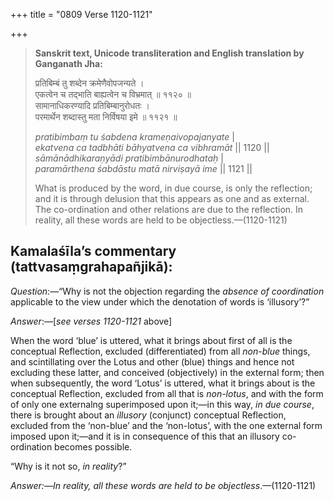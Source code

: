+++
title = "0809 Verse 1120-1121"

+++
> **Sanskrit text, Unicode transliteration and English translation by Ganganath Jha:** 
>
> प्रतिबिम्बं तु शब्देन क्रमेणैवोपजन्यते ।  
> एकत्वेन च तद्भाति बाह्यत्वेन च विभ्रमात् ॥ ११२० ॥  
> सामानाधिकरण्यादि प्रतिबिम्बानुरोधतः ।  
> परमार्थेन शब्दास्तु मता निर्विषया इमे ॥ ११२१ ॥ 
>
> *pratibimbaṃ tu śabdena krameṇaivopajanyate* \|  
> *ekatvena ca tadbhāti bāhyatvena ca vibhramāt* \|\| 1120 \|\|  
> *sāmānādhikaraṇyādi pratibimbānurodhataḥ* \|  
> *paramārthena śabdāstu matā nirviṣayā ime* \|\| 1121 \|\| 
>
> What is produced by the word, in due course, is only the reflection; and it is through delusion that this appears as one and as external. The co-ordination and other relations are due to the reflection. In reality, all these words are held to be objectless.—(1120-1121)



## Kamalaśīla’s commentary (tattvasaṃgrahapañjikā):

*Question*:—“Why is not the objection regarding the *absence of coordination* applicable to the view under which the denotation of words is ‘illusory’?”

*Answer*:—[*see verses 1120-1121* above]

When the word ‘blue’ is uttered, what it brings about first of all is the conceptual Reflection, excluded (differentiated) from all *non-blue* things, and scintillating over the Lotus and other (blue) things and hence not excluding these latter, and conceived (objectively) in the external form; then when subsequently, the word ‘Lotus’ is uttered, what it brings about is the conceptual Reflection, excluded from all that is *non-lotus*, and with the form of only one externalng superimposed upon it;—in this way, *in due course*, there is brought about an *illusory* (conjunct) conceptual Reflection, excluded from the ‘non-blue’ and the ‘non-lotus’, with the one external form imposed upon it;—and it is in consequence of this that an illusory co-ordination becomes possible.

“Why is it not so, *in reality*?”

*Answer:—In reality, all these words are held to be objectless*.—(1120-1121)


